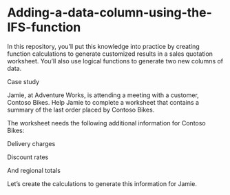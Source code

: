 # Adding-a-data-column-using-the-IFS-function
In this repository, you’ll put this knowledge into practice by creating function calculations to generate customized results in a sales quotation worksheet. You’ll also use logical functions to generate two new columns of data.



Case study


Jamie, at Adventure Works, is attending a meeting with a customer, Contoso Bikes. Help Jamie to complete a worksheet that contains a summary of the last order placed by Contoso Bikes. 

The worksheet needs the following additional information for Contoso Bikes:

Delivery charges

Discount rates

And regional totals

Let’s create the calculations to generate this information for Jamie.
